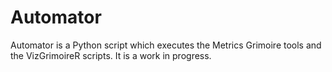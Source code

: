 Automator
=========

Automator is a Python script which executes the Metrics Grimoire tools and the VizGrimoireR scripts. It is a work in progress.

